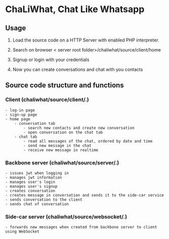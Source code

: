 # ChaLiWhat, Chat Like Whatsapp #

## Usage ###

1. Load the source code on a HTTP Server with enabled PHP interpreter.

2. Search on browser < server root folder>/chaliwhat/source/client/home

3. Signup or login with your credentials

4. Now you can create conversations and chat with you contacts

## Source code structure and functions ##
### Client (chaliwhat/source/client/.) ###
    - log-in page
    - sign-up page
    - home page
        - conversation tab
            - search new contacts and create new conversation
            - open conversation on the chat tab
        - chat tab
            - read all messages of the chat, ordered by date and time
            - send new message in the chat
            - receive new message in realtime

### Backbone server  (chaliwhat/source/server/.) ###
    - issues jwt when logging in
    - manages jwt information
    - manages user's login
    - manages user's signup
    - creates conversation
    - creates message in conversation and sends it to the side-car service
    - sends conversation to the client
    - sends chat of conversation 

### Side-car server  (chaliwhat/source/websocket/.) ###
    - forwards new messages when created from backbone server to client using WebSocket
